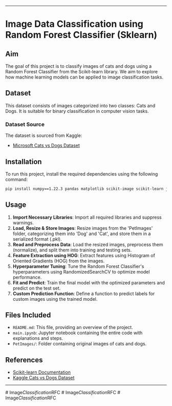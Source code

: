 
---

# Image Data Classification using Random Forest Classifier (Sklearn)

## Aim
The goal of this project is to classify images of cats and dogs using a Random Forest Classifier from the Scikit-learn library. We aim to explore how machine learning models can be applied to image classification tasks.

## Dataset
This dataset consists of images categorized into two classes: Cats and Dogs. It is suitable for binary classification in computer vision tasks.

### Dataset Source
The dataset is sourced from Kaggle:
- [Microsoft Cats vs Dogs Dataset](https://www.kaggle.com/datasets/shaunthesheep/microsoft-catsvsdogs-dataset)

## Installation
To run this project, install the required dependencies using the following command:

```bash
pip install numpy==1.22.3 pandas matplotlib scikit-image scikit-learn joblib opencv-python imageio[pyav]
```

## Usage
1. **Import Necessary Libraries**: Import all required libraries and suppress warnings.
2. **Load, Resize & Store Images**: Resize images from the 'PetImages' folder, categorizing them into 'Dog' and 'Cat', and store them in a serialized format (.pkl).
3. **Read and Preprocess Data**: Load the resized images, preprocess them (normalize), and split them into training and testing sets.
4. **Feature Extraction using HOG**: Extract features using Histogram of Oriented Gradients (HOG) from the images.
5. **Hyperparameter Tuning**: Tune the Random Forest Classifier's hyperparameters using RandomizedSearchCV to optimize model performance.
6. **Fit and Predict**: Train the final model with the optimized parameters and predict on the test set.
7. **Custom Prediction Function**: Define a function to predict labels for custom images using the trained model.

## Files Included
- `README.md`: This file, providing an overview of the project.
- `main.ipynb`: Jupyter notebook containing the entire code with explanations and steps.
- `PetImages/`: Folder containing original images of cats and dogs.

## References
- [Scikit-learn Documentation](https://scikit-learn.org/stable/documentation.html)
- [Kaggle Cats vs Dogs Dataset](https://www.kaggle.com/datasets/shaunthesheep/microsoft-catsvsdogs-dataset)

---
#   I m a g e _ C l a s s i f i c a t i o n _ R F C 
 
 #   I m a g e _ C l a s s i f i c a t i o n _ R F C 
 
 #   I m a g e _ C l a s s i f i c a t i o n _ R F C 
 
 
